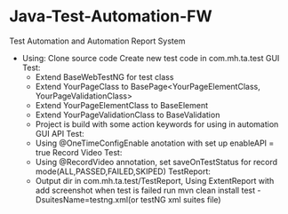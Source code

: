 # Java-Test-Automation-FW
Test Automation and Automation Report System
- Using:
Clone source code
Create new test code in com.mh.ta.test
GUI Test:
  - Extend BaseWebTestNG for test class
  - Extend YourPageClass to BasePage<YourPageElementClass, YourPageValidationClass>
  - Extend YourPageElementClass to BaseElement
  - Extend YourPageValidationClass to BaseValidation<YourPageElementClass>
  - Project is build with some action keywords for using in automation GUI
API Test:
  - Using @OneTimeConfigEnable anotation with set up enableAPI = true
Record Video Test:
  - Using @RecordVideo annotation, set saveOnTestStatus for record mode(ALL,PASSED,FAILED,SKIPED)
TestReport:
  - Output dir in com.mh.ta.test/TestReport, Using ExtentReport with add screenshot when test is failed
run mvn clean install test -DsuitesName=testng.xml(or testNG xml suites file)
